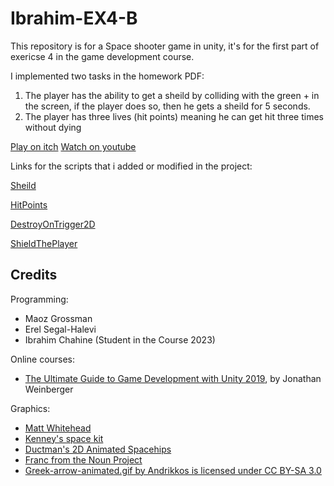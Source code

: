 # Ibrahim-EX4-B

This repository is for a Space shooter game in unity, it's for the first part of exericse 4 in the game development course.

I implemented two tasks in the homework PDF:
1. The player has the ability to get a sheild by colliding with the green + in the screen, if the player does so, then he gets a sheild for 5 seconds.
2. The player has three lives (hit points) meaning he can get hit three times without dying

[Play on itch](https://gamedevbc.itch.io/ibrahims-space-game-ex4-a)
[Watch on youtube](https://youtu.be/mZlkUMcNmrg)

Links for the scripts that i added or modified in the project:

[Sheild](https://github.com/Game-Dev-Baram-Chahine/Ibrahim-EX4-A/blob/main/Assets/Scripts/4-levels/Sheild.cs)


[HitPoints](https://github.com/Game-Dev-Baram-Chahine/Ibrahim-EX4-A/blob/main/Assets/Scripts/4-levels/HitPoints.cs)


[DestroyOnTrigger2D](https://github.com/Game-Dev-Baram-Chahine/Ibrahim-EX4-A/blob/main/Assets/Scripts/3-collisions/DestroyOnTrigger2D.cs)


[ShieldThePlayer](https://github.com/Game-Dev-Baram-Chahine/Ibrahim-EX4-A/blob/main/Assets/Scripts/3-collisions/ShieldThePlayer.cs)

## Credits

Programming:
* Maoz Grossman
* Erel Segal-Halevi
* Ibrahim Chahine (Student in the Course 2023)

Online courses:
* [The Ultimate Guide to Game Development with Unity 2019](https://www.udemy.com/the-ultimate-guide-to-game-development-with-unity/), by Jonathan Weinberger

Graphics:
* [Matt Whitehead](https://ccsearch.creativecommons.org/photos/7fd4a37b-8d1a-4d4c-80a2-4ca4a3839941)
* [Kenney's space kit](https://kenney.nl/assets/space-kit)
* [Ductman's 2D Animated Spacehips](https://assetstore.unity.com/packages/2d/characters/2d-animated-spaceships-96852)
* [Franc from the Noun Project](https://commons.wikimedia.org/w/index.php?curid=64661575)
* [Greek-arrow-animated.gif by Andrikkos is licensed under CC BY-SA 3.0](https://search.creativecommons.org/photos/2db102af-80d0-4ec8-9171-1ac77d2565ce)
